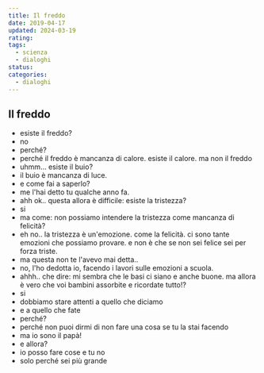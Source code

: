 ```yaml
---
title: Il freddo
date: 2019-04-17
updated: 2024-03-19
rating: 
tags:
  - scienza
  - dialoghi
status: 
categories:
  - dialoghi
---
```

## Il freddo

- esiste il freddo?
- no
- perché?
- perché il freddo è mancanza di calore. esiste il calore. ma non il freddo
- uhmm... esiste il buio?
- il buio è mancanza di luce.
- e come fai a saperlo?
- me l'hai detto tu qualche anno fa.
- ahh ok.. questa allora è difficile: esiste la tristezza?
- si
- ma come: non possiamo intendere la tristezza come mancanza di felicità?
- eh no.. la tristezza è un'emozione. come la felicità. ci sono tante emozioni che possiamo provare. e non è che se non sei felice sei per forza triste.
- ma questa non te l'avevo mai detta..
- no, l'ho dedotta io, facendo i lavori sulle emozioni a scuola.
- ahhh.. che dire: mi sembra che le basi ci siano e anche buone. ma allora è vero che voi bambini assorbite e ricordate tutto!?
- si
- dobbiamo stare attenti a quello che diciamo
- e a quello che fate
- perché?
- perché non puoi dirmi di non fare una cosa se tu la stai facendo
- ma io sono il papà!
- e allora?
- io posso fare cose e tu no
- solo perché sei più grande
